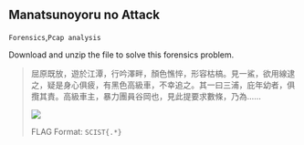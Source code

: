 ## Manatsunoyoru no Attack
`Forensics`,`Pcap analysis`

Download and unzip the file to solve this forensics problem.
> 屈原既放，遊於江潭，行吟澤畔，顏色憔悴，形容枯槁。見一鯊，欲用線逮之，疑是身心俱疲，有黑色高級車，不幸追之。其一曰三浦，庇年幼者，俱攬其責。高級車主，暴力團員谷岡也，見此提要求數條，乃為……
> 
> ![](https://hackmd.io/_uploads/H1v0_BrFn.png)
> 
> FLAG Format: `SCIST{.*}`
